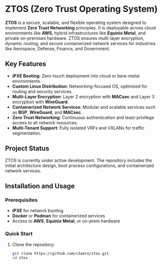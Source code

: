 # ZTOS (Zero Trust Operating System)

**ZTOS** is a secure, scalable, and flexible operating system designed to implement **Zero Trust Networking** principles. It is deployable across cloud environments like **AWS**, hybrid infrastructures like **Equinix Metal**, and private on-premises hardware. ZTOS ensures multi-layer encryption, dynamic routing, and secure containerized network services for industries like Aerospace, Defense, Finance, and Government.

## Key Features

- **iPXE Booting**: Zero-touch deployment into cloud or bare-metal environments.
- **Custom Linux Distribution**: Networking-focused OS, optimized for routing and security services.
- **Multi-Layer Encryption**: Layer 2 encryption with **MACsec** and Layer 3 encryption with **WireGuard**.
- **Containerized Network Services**: Modular and scalable services such as **BGP**, **WireGuard**, and **MACsec**.
- **Zero Trust Networking**: Continuous authentication and least-privilege access to all network resources.
- **Multi-Tenant Support**: Fully isolated VRFs and VXLANs for traffic segmentation.

## Project Status

ZTOS is currently under active development. The repository includes the initial architecture design, boot process configurations, and containerized network services.

## Installation and Usage

### Prerequisites

- **iPXE** for network booting
- **Docker** or **Podman** for containerized services
- Access to **AWS**, **Equinix Metal**, or on-prem hardware

### Quick Start

1. Clone the repository:

   ```bash
   git clone https://github.com/c3aero/ztos.git
   cd ztos

